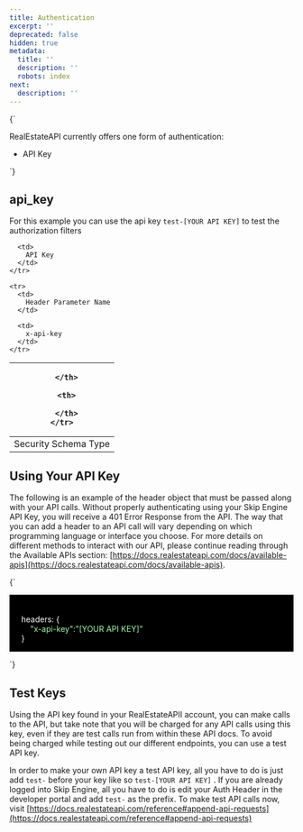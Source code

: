 ```yaml
---
title: Authentication
excerpt: ''
deprecated: false
hidden: true
metadata:
  title: ''
  description: ''
  robots: index
next:
  description: ''
---
```

<HTMLBlock>{`
<div>
  <span>RealEstateAPI currently offers one form of authentication:</span><br>
  <ul>
    <li>API Key</li>
  </ul>
</div>

<style>

</style>
`}</HTMLBlock>

## api\_key

For this example you can use the api key `test-[YOUR API KEY]` to test the authorization filters

<Table align={["left","left"]}>
  <thead>
    <tr>
      <th>

      </th>

      <th>

      </th>
    </tr>
  </thead>

  <tbody>
    <tr>
      <td>
        Security Schema Type
      </td>

      <td>
        API Key
      </td>
    </tr>

    <tr>
      <td>
        Header Parameter Name
      </td>

      <td>
        x-api-key
      </td>
    </tr>
  </tbody>
</Table>

## Using Your API Key

The following is an example of the header object that must be passed along with your API calls. Without properly authenticating using your Skip Engine API Key, you will receive a 401 Error Response from the API. The way that you can add a header to an API call will vary depending on which programming language or interface you choose. For more details on different methods to interact with our API, please continue reading through the Available APIs section: [https://docs.realestateapi.com/docs/available-apis](https://docs.realestateapi.com/docs/available-apis).

<HTMLBlock>{`
<div class="box">
  <p>headers: {<br>
    <span class="field">&nbsp;&nbsp;&nbsp;&nbsp;"x-api-key":"[YOUR API KEY]"<br></span>
    }
  </p>
</div>

<style>
.box {
  border: 1px solid black;
  background-color: black;
  color: white;
  padding-left: 20px;
  padding-top: 20px;
}
  
.field {
  color: rgb(160, 251, 170);
}

</style>
`}</HTMLBlock>

## Test Keys

Using the API key found in your RealEstateAPII account, you can make calls to the API, but take note that you will be charged for any API calls using this key, even if they are test calls run from within these API docs. To avoid being charged while testing out our different endpoints, you can use a test API key.

In order to make your own API key a test API key, all you have to do is just add `test-` before your key like so `test-[YOUR API KEY]` . If you are already logged into Skip Engine, all you have to do is edit your Auth Header in the developer portal and add `test-` as the prefix. To make test API calls now, visit [https://docs.realestateapi.com/reference#append-api-requests](https://docs.realestateapi.com/reference#append-api-requests)
